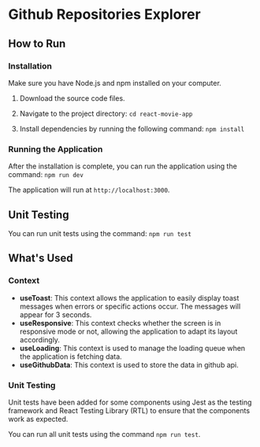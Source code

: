 # Github Repositories Explorer

## How to Run

### Installation

Make sure you have Node.js and npm installed on your computer.

1. Download the source code files.

2. Navigate to the project directory:
`cd react-movie-app`

3. Install dependencies by running the following command:
`npm install`


### Running the Application

After the installation is complete, you can run the application using the command:
`npm run dev`


The application will run at `http://localhost:3000`.

## Unit Testing

You can run unit tests using the command:
`npm run test`
 


## What's Used

### Context

- **useToast**: This context allows the application to easily display toast messages when errors or specific actions occur. The messages will appear for 3 seconds.
- **useResponsive**: This context checks whether the screen is in responsive mode or not, allowing the application to adapt its layout accordingly.
- **useLoading**: This context is used to manage the loading queue when the application is fetching data.
- **useGithubData**: This context is used to store the data in github api.

### Unit Testing

Unit tests have been added for some components using Jest as the testing framework and React Testing Library (RTL) to ensure that the components work as expected.

You can run all unit tests using the command `npm run test`.
